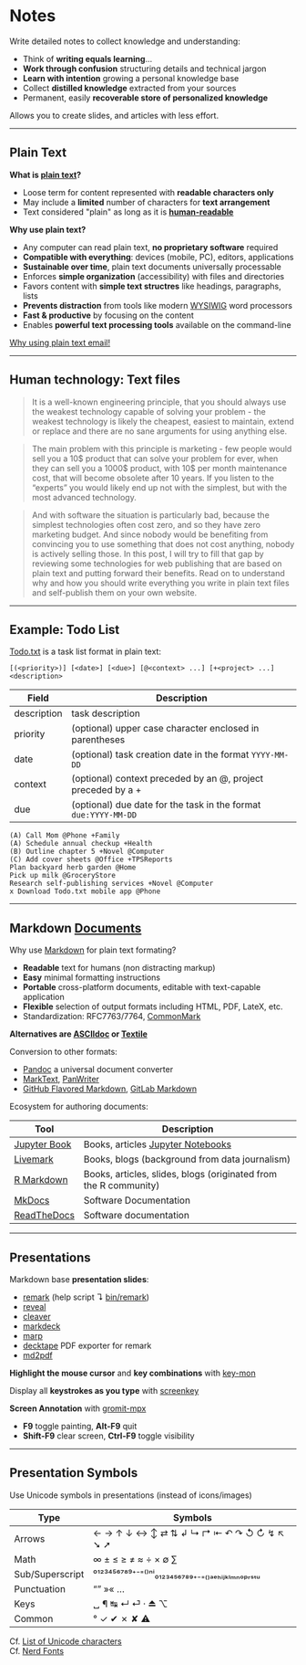 # Notes

Write detailed notes to collect knowledge and understanding:

* Think of **writing equals learning**...
* **Work through confusion** structuring details and technical jargon
* **Learn with intention** growing a personal knowledge base
* Collect **distilled knowledge** extracted from your sources
* Permanent, easily **recoverable store of personalized knowledge**

Allows you to create slides, and articles with less effort.

---

## Plain Text

**What is [plain text][plx]?**

* Loose term for content represented with **readable characters only**
* May include a **limited** number of characters for **text arrangement**
* Text considered "plain" as long as it is **[human-readable][hr]**

**Why use plain text?**

* Any computer can read plain text, **no proprietary software** required
* **Compatible with everything**: devices (mobile, PC), editors, applications
* **Sustainable over time**, plain text documents universally processable
* Enforces **simple organization** (accessibility) with files and directories
* Favors content with **simple text structres** like headings, paragraphs, lists
* **Prevents distraction** from tools like modern [WYSIWIG][wy] word processors
* **Fast & productive** by focusing on the content
* Enables **powerful text processing tools** available on the command-line

[Why using plain text email!](https://useplaintext.email/)

[plx]: https://en.wikipedia.org/wiki/Plain_text
[hr]: https://en.m.wikipedia.org/wiki/Human-readable_medium
[wy]: https://en.wikipedia.org/wiki/WYSIWYG
[cu]: https://www.gnu.org/software/coreutils/manual/coreutils.html

---

## Human technology: Text files

> It is a well-known engineering principle, that you should always use the
> weakest technology capable of solving your problem - the weakest technology
> is likely the cheapest, easiest to maintain, extend or replace and there are
> no sane arguments for using anything else.

> The main problem with this principle is marketing - few people would sell you
> a 10$ product that can solve your problem for ever, when they can sell you a
> 1000$ product, with 10$ per month maintenance cost, that will become obsolete
> after 10 years. If you listen to the “experts” you would likely end up not
> with the simplest, but with the most advanced technology.

> And with software the situation is particularly bad, because the simplest
> technologies often cost zero, and so they have zero marketing budget. And
> since nobody would be benefiting from convincing you to use something that
> does not cost anything, nobody is actively selling those. In this post, I
> will try to fill that gap by reviewing some technologies for web publishing
> that are based on plain text and putting forward their benefits. Read on to
> understand why and how you should write everything you write in plain text
> files and self-publish them on your own website.

[aon]: https://boris-marinov.github.io/text/

---

## Example:  Todo List

[Todo.txt][tx] is a task list format in plain text:

```
[(<priority>)] [<date>] [<due>] [@<context> ...] [+<project> ...] <description>
```

Field       | Description
------------|------------------------------
description | task description
priority    | (optional) upper case character enclosed in parentheses
date        | (optional) task creation date in the format `YYYY-MM-DD`
context     | (optional) context preceded by an @, project preceded by a + 
due         | (optional) due date for the task in the format `due:YYYY-MM-DD`

```
(A) Call Mom @Phone +Family
(A) Schedule annual checkup +Health
(B) Outline chapter 5 +Novel @Computer
(C) Add cover sheets @Office +TPSReports
Plan backyard herb garden @Home
Pick up milk @GroceryStore
Research self-publishing services +Novel @Computer
x Download Todo.txt mobile app @Phone
```

[tx]: http://todotxt.org/ 

---

## Markdown [Documents][dc]

Why use [Markdown][md] for plain text formating?

* **Readable** text for humans (non distracting markup)
* **Easy** minimal formatting instructions
* **Portable** cross-platform documents, editable with text-capable application
* **Flexible** selection of output formats including HTML, PDF, LateX, etc.
* Standardization: RFC7763/7764, [CommonMark][cm]

**Alternatives are [ASCIIdoc][ad] or [Textile][tl]**

Conversion to other formats:

- [Pandoc](https://github.com/jgm/pandoc)  a universal document converter
- [MarkText](https://github.com/marktext/marktext), [PanWriter](https://panwriter.com)
- [GitHub Flavored Markdown](https://github.github.com/gfm/),
  [GitLab Markdown](https://docs.gitlab.com/ee/user/markdown.html)

Ecosystem for authoring documents:

Tool                | Description
--------------------|--------------------------------
[Jupyter Book][jp]  | Books, articles [Jupyter Notebooks](https://jupyter.org/)
[Livemark][lm]      | Books, blogs (background from data journalism)
[R Markdown][rm]    | Books, articles, slides, blogs (originated from the R community)
[MkDocs][mk]        | Software Documentation
[ReadTheDocs][rdoc] | Software documentation

[ad]: https://en.m.wikipedia.org/wiki/AsciiDoc
[cm]: https://commonmark.org/
[dc]: https://en.m.wikipedia.org/wiki/Document
[gm]: https://help.github.com/categories/writing-on-github/
[md]: https://en.m.wikipedia.org/wiki/Markdown
[tl]: https://en.m.wikipedia.org/wiki/Textile_(markup_language)
[jp]: https://jupyterbook.org
[lm]: https://livemark.frictionlessdata.io
[mk]: https://github.com/mkdocs/mkdocs
[rm]: https://github.com/rstudio/rmarkdown-book
[rdoc]: https://github.com/rtfd/readthedocs.org

---

## Presentations

Markdown base **presentation slides**:

- [remark](https://github.com/gnab/remark) (help script ↴ [bin/remark](../bin/remark))
- [reveal](https://github.com/hakimel/reveal.js)
- [cleaver](https://github.com/jdan/cleaver)
- [markdeck](https://github.com/arnehilmann/markdeck)
- [marp](https://github.com/yhatt/marp/)
- [decktape](https://github.com/astefanutti/decktape) PDF exporter for remark
- [md2pdf](https://md2pdf.netlify.com/)

**Highlight the mouse cursor** and **key combinations** with [key-mon](https://github.com/scottkirkwood/key-mon)

Display all **keystrokes as you type** with [screenkey](https://github.com/wavexx/screenkey)

**Screen Annotation** with [gromit-mpx](https://github.com/bk138/gromit-mpx)

* **F9** toggle painting, **Alt-F9** quit
* **Shift-F9** clear screen, **Ctrl-F9** toggle visibility

---

## Presentation Symbols

Use Unicode symbols in presentations (instead of icons/images)

Type           | Symbols
---------------|---------------------------------------
Arrows         | ← → ↑ ↓ ↔ ↕ ⇄ ⇅ ↲ ↳ ↱ ⇤ ↶ ↷ ↺ ↻ ↯ ↖ ➘ ➚ 
Math           | ∞ ± ≤ ≥ ≠ ≈ ÷ × ∅ ∑ 
Sub/Superscript| ⁰¹²³⁴⁵⁶⁷⁸⁹⁺⁻⁼⁽⁾ⁿⁱ₀₁₂₃₄₅₆₇₈₉₊₋₌₍₎ₐₑₕᵢⱼₖₗₘₙₒₚᵣₛₜᵤ
Punctuation    | “” »« …
Keys           | ␣ ¶ ↹ ↵ ⏎ · ⏏ ⌥
Common         | ° ✓ ✔ ✗ ✘ ⚠

Cf. [List of Unicode characters](https://en.wikipedia.org/wiki/List_of_Unicode_characters)  
Cf. [Nerd Fonts](https://nerdfonts.com)



[5]: https://en.wikipedia.org/wiki/Cascading_Style_Sheets
[10]: ../source_me.sh
